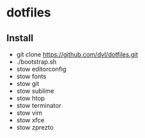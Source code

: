 dotfiles
========

Install
-------

* git clone https://github.com/dvl/dotfiles.git
* ./bootstrap.sh
* stow editorconfig
* stow fonts
* stow git 
* stow sublime
* stow htop
* stow terminator
* stow vim
* stow xfce
* stow zprezto

